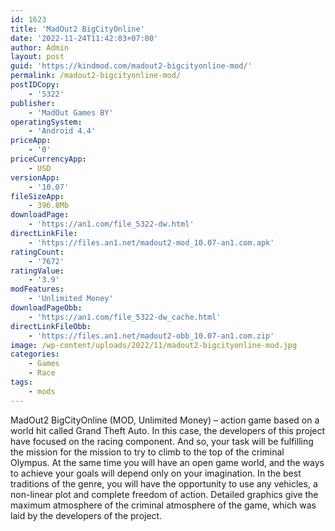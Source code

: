 ```yaml
---
id: 1623
title: 'MadOut2 BigCityOnline'
date: '2022-11-24T11:42:03+07:00'
author: Admin
layout: post
guid: 'https://kindmod.com/madout2-bigcityonline-mod/'
permalink: /madout2-bigcityonline-mod/
postIDCopy:
    - '5322'
publisher:
    - 'MadOut Games BY'
operatingSystem:
    - 'Android 4.4'
priceApp:
    - '0'
priceCurrencyApp:
    - USD
versionApp:
    - '10.07'
fileSizeApp:
    - 396.8Mb
downloadPage:
    - 'https://an1.com/file_5322-dw.html'
directLinkFile:
    - 'https://files.an1.net/madout2-mod_10.07-an1.com.apk'
ratingCount:
    - '7672'
ratingValue:
    - '3.9'
modFeatures:
    - 'Unlimited Money'
downloadPageObb:
    - 'https://an1.com/file_5322-dw_cache.html'
directLinkFileObb:
    - 'https://files.an1.net/madout2-obb_10.07-an1.com.zip'
image: /wp-content/uploads/2022/11/madout2-bigcityonline-mod.jpg
categories:
    - Games
    - Race
tags:
    - mods
---
```


MadOut2 BigCityOnline (MOD, Unlimited Money) – action game based on a world hit called Grand Theft Auto. In this case, the developers of this project have focused on the racing component. And so, your task will be fulfilling the mission for the mission to try to climb to the top of the criminal Olympus. At the same time you will have an open game world, and the ways to achieve your goals will depend only on your imagination. In the best traditions of the genre, you will have the opportunity to use any vehicles, a non-linear plot and complete freedom of action. Detailed graphics give the maximum atmosphere of the criminal atmosphere of the game, which was laid by the developers of the project.